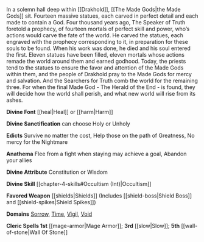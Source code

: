 In a solemn hall deep within [[Drakhold]], [[The Made Gods|the Made Gods]] sit. Fourteen massive statues, each carved in perfect detail and each made to contain a God. Four thousand years ago, The Speaker of Truth foretold a prophecy, of fourteen mortals of perfect skill and power, who’s actions would carve the fate of the world. He carved the statues, each engraved with the prophecy corresponding to it, in preparation for these souls to be found. When his work was done, he died and his soul entered the first. Eleven statues have been filled, eleven mortals whose actions remade the world around them and earned godhood. Today, the priests tend to the statues to ensure the favor and attention of the Made Gods within them, and the people of Drakhold pray to the Made Gods for mercy and salvation. And the Searchers for Truth comb the world for the remaining three. For when the final Made God - The Herald of the End - is found, they will decide how the world shall perish, and what new world will rise from its ashes.

**Divine Font** [[heal|Heal]] or [[harm|Harm]]

**Divine Sanctification** can choose Holy or Unholy

**Edicts** Survive no matter the cost, Help those on the path of Greatness, No mercy for the Nightmare

**Anathema** Flee from a fight when staying may achieve a goal, Abandon your allies

**Divine Attribute** Constitution or Wisdom

**Divine Skill** [[chapter-4-skills#Occultism (Int)|Occultism]]

**Favored Weapon** [[shields|Shields]] (Includes [[shield-boss|Shield Boss]] and [[shield-spikes|Shield Spikes]])

**Domains** [Sorrow](https://2e.aonprd.com/Domains.aspx?ID=50), [Time](https://2e.aonprd.com/Domains.aspx?ID=54), [Vigil](https://2e.aonprd.com/Domains.aspx?ID=55), [Void](https://2e.aonprd.com/Domains.aspx?ID=56)

**Cleric Spells 1st** [[mage-armor|Mage Armor]]; **3rd** [[slow|Slow]]; **5th** [[wall-of-stone|Wall Of Stone]]